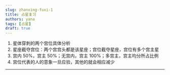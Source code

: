 ```yaml
---
slug: zhanxing-fuxi-1
title: 占星复习
authors: yana
tags: [占星]
draft: true
---
```


1. 星体穿刺的两个宫位具体分析
2. 星座截夺宫位：两个宫宫头都是该星座；宫位截夺星座，宫位有多个宫主星
3. 宫内 50%，宫主 50%；无宫内，宫主 100%；多宫主，宫主均分所占比例
4. 宫位代表的人的意象一旦应验，其他的就会相应减少

---
